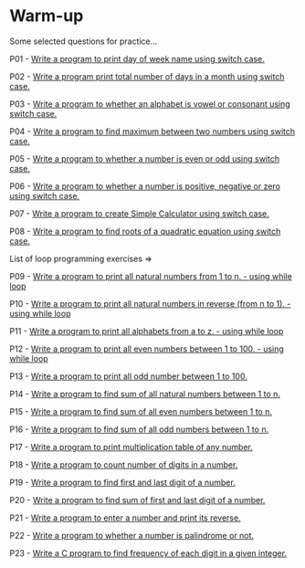# Warm-up
Some selected questions for practice...

P01 - [Write a program to print day of week name using switch case.](https://github.com/Crypt0Nyt/Warm-up/blob/main/Programs/P01.cpp)

P02 - [Write a program print total number of days in a month using switch case.](https://github.com/Crypt0Nyt/Warm-up/blob/main/Programs/P02%20.cpp)

P03 - [Write a program to  whether an alphabet is vowel or consonant using switch case.](https://github.com/Crypt0Nyt/Warm-up/blob/main/Programs/P03.cpp)

P04 - [Write a program to find maximum between two numbers using switch case.](https://github.com/Crypt0Nyt/Warm-up/blob/main/Programs/P04.cpp)

P05 - [Write a program to  whether a number is even or odd using switch case.](https://github.com/Crypt0Nyt/Warm-up/blob/main/Programs/P05.cpp)

P06 - [Write a program to  whether a number is positive, negative or zero using switch case.](https://github.com/Crypt0Nyt/Warm-up/blob/main/Programs/P06.cpp)

P07 - [Write a program to create Simple Calculator using switch case.](https://github.com/Crypt0Nyt/Warm-up/blob/main/Programs/P07.cpp)

P08 - [Write a program to find roots of a quadratic equation using switch case.](https://github.com/Crypt0Nyt/Warm-up/blob/main/Programs/P08.cpp)


List of loop programming exercises =>

P09 - [Write a program to print all natural numbers from 1 to n. - using while loop](https://github.com/Crypt0Nyt/Warm-up/blob/main/Programs/P09.cpp)

P10 - [Write a program to print all natural numbers in reverse (from n to 1). - using while loop](https://github.com/Crypt0Nyt/Warm-up/blob/main/Programs/P10.cpp)

P11 - [Write a program to print all alphabets from a to z. - using while loop](https://github.com/Crypt0Nyt/Warm-up/blob/main/Programs/P11.cpp)

P12 - [Write a program to print all even numbers between 1 to 100. - using while loop](https://github.com/Crypt0Nyt/Warm-up/blob/main/Programs/P12.cpp)

P13 - [Write a program to print all odd number between 1 to 100.](https://github.com/Crypt0Nyt/Warm-up/blob/main/Programs/P13.cpp)

P14 - [Write a program to find sum of all natural numbers between 1 to n.](https://github.com/Crypt0Nyt/Warm-up/blob/main/Programs/P14.cpp)

P15 - [Write a program to find sum of all even numbers between 1 to n.](https://github.com/Crypt0Nyt/Warm-up/blob/main/Programs/P15.cpp)

P16 - [Write a program to find sum of all odd numbers between 1 to n.](https://github.com/Crypt0Nyt/Warm-up/blob/main/Programs/P16.cpp)

P17 - [Write a program to print multiplication table of any number.](https://github.com/Crypt0Nyt/Warm-up/blob/main/Programs/P17.cpp)

P18 - [Write a program to count number of digits in a number.](https://github.com/Crypt0Nyt/Warm-up/blob/main/Programs/P18.cpp)

P19 - [Write a program to find first and last digit of a number.](https://github.com/Crypt0Nyt/Warm-up/blob/main/Programs/P19.cpp)

P20 - [Write a program to find sum of first and last digit of a number.](https://github.com/Crypt0Nyt/Warm-up/blob/main/Programs/P20.cpp)

P21 - [Write a program to enter a number and print its reverse.](https://github.com/Crypt0Nyt/Warm-up/blob/main/Programs/P21.cpp)

P22 - [Write a program to  whether a number is palindrome or not.](https://github.com/Crypt0Nyt/Warm-up/blob/main/Programs/P22.cpp)

P23 - [Write a C program to find frequency of each digit in a given integer.](https://github.com/Crypt0Nyt/Warm-up/blob/main/Programs/P23.cpp) 
 
